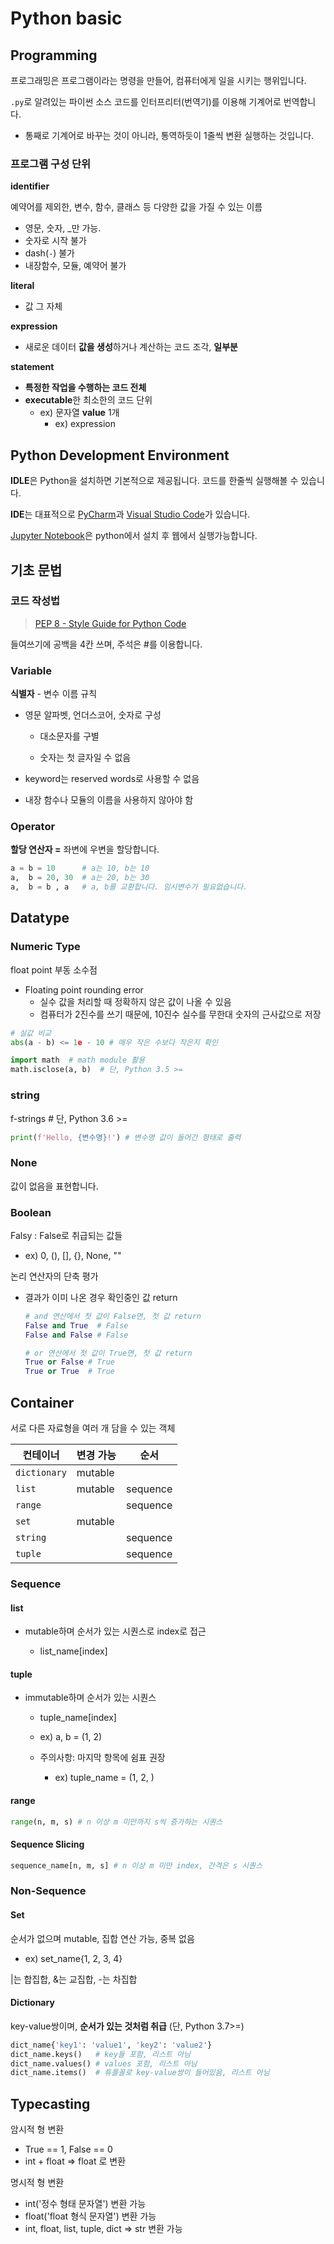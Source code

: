 # Python basic

## Programming

프로그래밍은 프로그램이라는 명령을 만들어, 컴퓨터에게 일을 시키는 행위입니다.

`.py`로 알려있는 파이썬 소스 코드를 인터프리터(번역기)를 이용해 기계어로 번역합니다.

* 통째로 기계어로 바꾸는 것이 아니라, 통역하듯이 1줄씩 변환 실행하는 것입니다.

### 프로그램 구성 단위

**identifier**

예약어를 제외한, 변수, 함수, 클래스 등 다양한 값을 가질 수 있는 이름

- 영문, 숫자, _만 가능.
- 숫자로 시작 불가
- dash(`-`) 불가
- 내장함수, 모듈, 예약어 불가

**literal**

- 값 그 자체

**expression**

- 새로운 데이터 **값을 생성**하거나 계산하는 코드 조각, **일부분**

**statement**

- **특정한 작업을 수행하는 코드 전체**
- **executable**한 최소한의 코드 단위
  - ex) 문자열 **value** 1개
    - ex) expression

## Python Development Environment

**IDLE**은 Python을 설치하면 기본적으로 제공됩니다. 코드를 한줄씩 실행해볼 수 있습니다.

**IDE**는 대표적으로 [PyCharm](https://www.jetbrains.com/ko-kr/pycharm/)과 [Visual Studio Code](https://code.visualstudio.com/)가 있습니다.

[Jupyter Notebook](https://jupyter.org/)은 python에서 설치 후 웹에서 실행가능합니다.

## 기초 문법

### 코드 작성법

> [PEP 8 - Style Guide for Python Code](https://peps.python.org/pep-0008/)

들여쓰기에 공백을 4칸 쓰며, 주석은 #를 이용합니다.

### Variable

**식별자** - 변수 이름 규칙

* 영문 알파벳, 언더스코어, 숫자로 구성
  
  * 대소문자를 구별
  
  * 숫자는 첫 글자일 수 없음

* keyword는 reserved words로 사용할 수 없음

* 내장 함수나 모듈의 이름을 사용하지 않아야 함

### Operator

**할당 연산자 =** 좌변에 우변을 할당합니다.

```python
a = b = 10      # a는 10, b는 10
a,  b = 20, 30  # a는 20, b는 30
a,  b = b , a   # a, b를 교환합니다. 임시변수가 필요없습니다.
```

## Datatype

### Numeric Type

float point 부동 소수점

* Floating point rounding error
  * 실수 값을 처리할 때 정확하지 않은 값이 나올 수 있음
  * 컴퓨터가 2진수를 쓰기 때문에, 10진수 실수를 무한대 숫자의 근사값으로 저장

```python
# 실값 비교
abs(a - b) <= 1e - 10 # 매우 작은 수보다 작은지 확인

import math  # math module 활용
math.isclose(a, b)  # 단, Python 3.5 >=
```

### string

f-strings # 단, Python 3.6 >=

```python
print(f'Hello, {변수명}!') # 변수명 값이 들어간 형태로 출력
```

### None

값이 없음을 표현합니다.

### Boolean

Falsy : False로 취급되는 값들

* ex) 0, (), [], {}, None, "" 

논리 연산자의 단축 평가

* 결과가 이미 나온 경우 확인중인 값 return
  
  ```python
  # and 연산에서 첫 값이 False면, 첫 값 return
  False and True  # False
  False and False # False
  
  # or 연산에서 첫 값이 True면, 첫 값 return
  True or False # True
  True or True  # True
  ```

## Container

서로 다른 자료형을 여러 개 담을 수 있는 객체

| 컨테이너     | 변경 가능 | 순서     |
| ------------ | --------- | -------- |
| `dictionary` | mutable   |          |
| `list`       | mutable   | sequence |
| `range`      |           | sequence |
| `set`        | mutable   |          |
| `string`     |           | sequence |
| `tuple`      |           | sequence |

### Sequence

#### list

* mutable하며 순서가 있는 시퀀스로 index로 접근
  
  * list_name[index]

#### tuple

* immutable하며 순서가 있는 시퀀스
  
  * tuple_name[index]
  
  * ex) a, b = (1, 2)
  
  * 주의사항: 마지막 항목에 쉼표 권장
    
    * ex) tuple_name = (1, 2, )

#### range

```python
range(n, m, s) # n 이상 m 미만까지 s씩 증가하는 시퀀스
```

#### Sequence Slicing

```python
sequence_name[n, m, s] # n 이상 m 미만 index, 간격은 s 시퀀스
```

### Non-Sequence

#### Set

순서가 없으며 mutable, 집합 연산 가능, 중복 없음

* ex) set_name{1, 2, 3, 4}

|는 합집합, &는 교집합, -는 차집합

#### Dictionary

key-value쌍이며, **순서가 있는 것처럼 취급** (단, Python 3.7>=)

```python
dict_name{'key1': 'value1', 'key2': 'value2'}
dict_name.keys()   # key들 포함, 리스트 아님
dict_name.values() # values 포함, 리스트 아님
dict_name.items()  # 튜플꼴로 key-value쌍이 들어있음, 리스트 아님
```

## Typecasting

암시적 형 변환
* True == 1, False == 0
* int + float => float 로 변환

명시적 형 변환
* int('정수 형태 문자열') 변환 가능
* float('float 형식 문자열') 변환 가능
* int, float, list, tuple, dict => str 변환 가능
